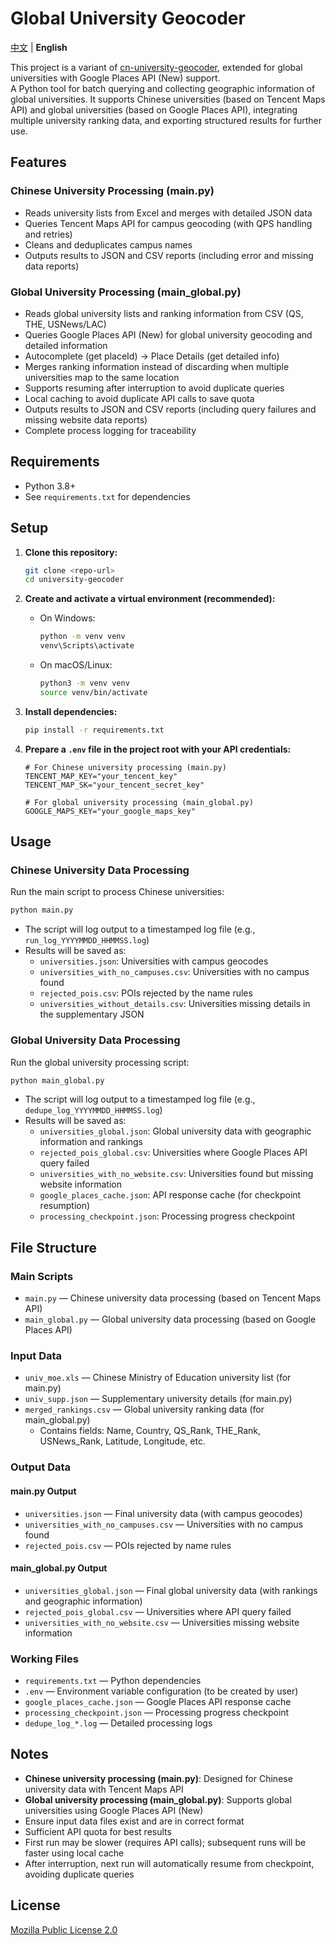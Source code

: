 # Global University Geocoder

[中文](README.md) | **English**

This project is a variant of [cn-university-geocoder](https://github.com/Naptie/cn-university-geocoder),
extended for global universities with Google Places API (New) support.  
A Python tool for batch querying and collecting geographic information of global universities. It supports Chinese universities (based on Tencent Maps API) and global universities (based on Google Places API), integrating multiple university ranking data, and exporting structured results for further use.

## Features

### Chinese University Processing (main.py)

- Reads university lists from Excel and merges with detailed JSON data
- Queries Tencent Maps API for campus geocoding (with QPS handling and retries)
- Cleans and deduplicates campus names
- Outputs results to JSON and CSV reports (including error and missing data reports)

### Global University Processing (main_global.py)

- Reads global university lists and ranking information from CSV (QS, THE, USNews/LAC)
- Queries Google Places API (New) for global university geocoding and detailed information
- Autocomplete (get placeId) → Place Details (get detailed info)
- Merges ranking information instead of discarding when multiple universities map to the same location
- Supports resuming after interruption to avoid duplicate queries
- Local caching to avoid duplicate API calls to save quota
- Outputs results to JSON and CSV reports (including query failures and missing website data reports)
- Complete process logging for traceability

## Requirements

- Python 3.8+
- See `requirements.txt` for dependencies

## Setup

1. **Clone this repository:**

   ```bash
   git clone <repo-url>
   cd university-geocoder
   ```

2. **Create and activate a virtual environment (recommended):**

   - On Windows:

     ```bash
     python -m venv venv
     venv\Scripts\activate
     ```

   - On macOS/Linux:

     ```bash
     python3 -m venv venv
     source venv/bin/activate
     ```

3. **Install dependencies:**

   ```bash
   pip install -r requirements.txt
   ```

4. **Prepare a `.env` file in the project root with your API credentials:**

   ```env
   # For Chinese university processing (main.py)
   TENCENT_MAP_KEY="your_tencent_key"
   TENCENT_MAP_SK="your_tencent_secret_key"

   # For global university processing (main_global.py)
   GOOGLE_MAPS_KEY="your_google_maps_key"
   ```

## Usage

### Chinese University Data Processing

Run the main script to process Chinese universities:

```bash
python main.py
```

- The script will log output to a timestamped log file (e.g., `run_log_YYYYMMDD_HHMMSS.log`)
- Results will be saved as:
  - `universities.json`: Universities with campus geocodes
  - `universities_with_no_campuses.csv`: Universities with no campus found
  - `rejected_pois.csv`: POIs rejected by the name rules
  - `universities_without_details.csv`: Universities missing details in the supplementary JSON

### Global University Data Processing

Run the global university processing script:

```bash
python main_global.py
```

- The script will log output to a timestamped log file (e.g., `dedupe_log_YYYYMMDD_HHMMSS.log`)
- Results will be saved as:
  - `universities_global.json`: Global university data with geographic information and rankings
  - `rejected_pois_global.csv`: Universities where Google Places API query failed
  - `universities_with_no_website.csv`: Universities found but missing website information
  - `google_places_cache.json`: API response cache (for checkpoint resumption)
  - `processing_checkpoint.json`: Processing progress checkpoint

## File Structure

### Main Scripts

- `main.py` — Chinese university data processing (based on Tencent Maps API)
- `main_global.py` — Global university data processing (based on Google Places API)

### Input Data

- `univ_moe.xls` — Chinese Ministry of Education university list (for main.py)
- `univ_supp.json` — Supplementary university details (for main.py)
- `merged_rankings.csv` — Global university ranking data (for main_global.py)
  - Contains fields: Name, Country, QS_Rank, THE_Rank, USNews_Rank, Latitude, Longitude, etc.

### Output Data

#### main.py Output

- `universities.json` — Final university data (with campus geocodes)
- `universities_with_no_campuses.csv` — Universities with no campus found
- `rejected_pois.csv` — POIs rejected by name rules

#### main_global.py Output

- `universities_global.json` — Final global university data (with rankings and geographic information)
- `rejected_pois_global.csv` — Universities where API query failed
- `universities_with_no_website.csv` — Universities missing website information

### Working Files

- `requirements.txt` — Python dependencies
- `.env` — Environment variable configuration (to be created by user)
- `google_places_cache.json` — Google Places API response cache
- `processing_checkpoint.json` — Processing progress checkpoint
- `dedupe_log_*.log` — Detailed processing logs

## Notes

- **Chinese university processing (main.py)**: Designed for Chinese university data with Tencent Maps API
- **Global university processing (main_global.py)**: Supports global universities using Google Places API (New)
- Ensure input data files exist and are in correct format
- Sufficient API quota for best results
- First run may be slower (requires API calls); subsequent runs will be faster using local cache
- After interruption, next run will automatically resume from checkpoint, avoiding duplicate queries

## License

[Mozilla Public License 2.0](LICENSE)
